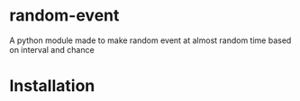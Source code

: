# random-event
A python module made to make random event at almost random time based on interval and chance

# Installation

